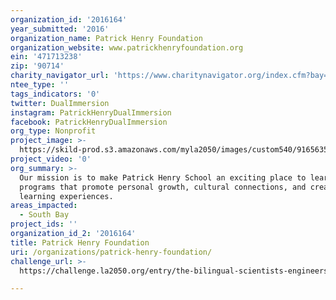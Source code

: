 ```yaml
---
organization_id: '2016164'
year_submitted: '2016'
organization_name: Patrick Henry Foundation
organization_website: www.patrickhenryfoundation.org
ein: '471713238'
zip: '90714'
charity_navigator_url: 'https://www.charitynavigator.org/index.cfm?bay=search.profile&ein=471713238'
ntee_type: ''
tags_indicators: '0'
twitter: DualImmersion
instagram: PatrickHenryDualImmersion
facebook: PatrickHenryDualImmersion
org_type: Nonprofit
project_image: >-
  https://skild-prod.s3.amazonaws.com/myla2050/images/custom540/9165635165741-team90.JPG
project_video: '0'
org_summary: >-
  Our mission is to make Patrick Henry School an exciting place to learn through
  programs that promote personal growth, cultural connections, and creative
  learning experiences.
areas_impacted:
  - South Bay
project_ids: ''
organization_id_2: '2016164'
title: Patrick Henry Foundation
uri: /organizations/patrick-henry-foundation/
challenge_url: >-
  https://challenge.la2050.org/entry/the-bilingual-scientists-engineers-mathematicians-and-innovators-semi-program

---
```

